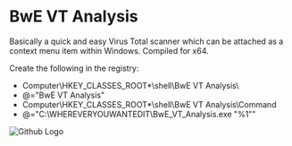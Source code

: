 # BwE VT Analysis

Basically a quick and easy Virus Total scanner which can be attached as a context menu item within Windows. Compiled for x64.

Create the following in the registry:

* Computer\HKEY_CLASSES_ROOT\*\shell\BwE VT Analysis\
* @="BwE VT Analysis"
* Computer\HKEY_CLASSES_ROOT\*\shell\BwE VT Analysis\Command
* @="C:\WHEREVERYOUWANTEDIT\BwE_VT_Analysis.exe "%1""


![Github Logo](https://i.imgur.com/t4XYCVy.png)
